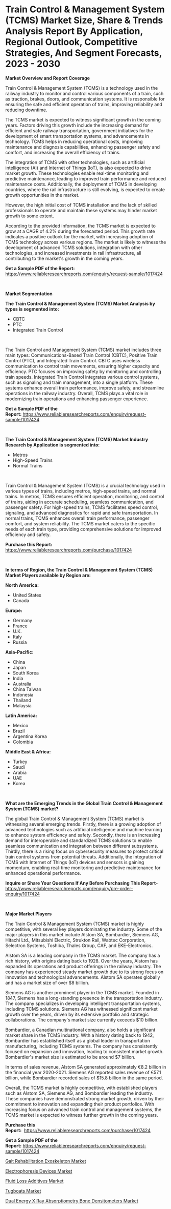 <p><h1>Train Control & Management System (TCMS) Market Size, Share & Trends Analysis Report By Application, Regional Outlook, Competitive Strategies, And Segment Forecasts, 2023 - 2030</h1></p><p><strong>Market Overview and Report Coverage</strong></p>
<p><p>Train Control & Management System (TCMS) is a technology used in the railway industry to monitor and control various components of a train, such as traction, brakes, doors, and communication systems. It is responsible for ensuring the safe and efficient operation of trains, improving reliability and reducing downtime.</p><p>The TCMS market is expected to witness significant growth in the coming years. Factors driving this growth include the increasing demand for efficient and safe railway transportation, government initiatives for the development of smart transportation systems, and advancements in technology. TCMS helps in reducing operational costs, improving maintenance and diagnosis capabilities, enhancing passenger safety and comfort, and increasing the overall efficiency of trains.</p><p>The integration of TCMS with other technologies, such as artificial intelligence (AI) and Internet of Things (IoT), is also expected to drive market growth. These technologies enable real-time monitoring and predictive maintenance, leading to improved train performance and reduced maintenance costs. Additionally, the deployment of TCMS in developing countries, where the rail infrastructure is still evolving, is expected to create growth opportunities in the market.</p><p>However, the high initial cost of TCMS installation and the lack of skilled professionals to operate and maintain these systems may hinder market growth to some extent.</p><p>According to the provided information, the TCMS market is expected to grow at a CAGR of 4.2% during the forecasted period. This growth rate indicates a positive outlook for the market, with increasing adoption of TCMS technology across various regions. The market is likely to witness the development of advanced TCMS solutions, integration with other technologies, and increased investments in rail infrastructure, all contributing to the market's growth in the coming years.</p></p>
<p><strong>Get a Sample PDF of the Report:</strong> <a href="https://www.reliableresearchreports.com/enquiry/request-sample/1017424">https://www.reliableresearchreports.com/enquiry/request-sample/1017424</a></p>
<p>&nbsp;</p>
<p><strong>Market Segmentation</strong></p>
<p><strong>The Train Control & Management System (TCMS) Market Analysis by types is segmented into:</strong></p>
<p><ul><li>CBTC</li><li>PTC</li><li>Integrated Train Control</li></ul></p>
<p>&nbsp;</p>
<p><p>The Train Control and Management System (TCMS) market includes three main types: Communications-Based Train Control (CBTC), Positive Train Control (PTC), and Integrated Train Control. CBTC uses wireless communication to control train movements, ensuring higher capacity and efficiency. PTC focuses on improving safety by monitoring and controlling train speeds. Integrated Train Control integrates various control systems, such as signaling and train management, into a single platform. These systems enhance overall train performance, improve safety, and streamline operations in the railway industry.  Overall, TCMS plays a vital role in modernizing train operations and enhancing passenger experience.</p></p>
<p><strong>Get a Sample PDF of the Report:</strong>&nbsp;<a href="https://www.reliableresearchreports.com/enquiry/request-sample/1017424">https://www.reliableresearchreports.com/enquiry/request-sample/1017424</a></p>
<p>&nbsp;</p>
<p><strong>The Train Control & Management System (TCMS) Market Industry Research by Application is segmented into:</strong></p>
<p><ul><li>Metros</li><li>High-Speed Trains</li><li>Normal Trains</li></ul></p>
<p>&nbsp;</p>
<p><p>Train Control & Management System (TCMS) is a crucial technology used in various types of trains, including metros, high-speed trains, and normal trains. In metros, TCMS ensures efficient operation, monitoring, and control of trains, aiding in accurate scheduling, seamless communication, and passenger safety. For high-speed trains, TCMS facilitates speed control, signaling, and advanced diagnostics for rapid and safe transportation. In normal trains, TCMS enhances overall train performance, passenger comfort, and system reliability. The TCMS market caters to the specific needs of each train type, providing comprehensive solutions for improved efficiency and safety.</p></p>
<p><strong>Purchase this Report:</strong>&nbsp; <a href="https://www.reliableresearchreports.com/purchase/1017424">https://www.reliableresearchreports.com/purchase/1017424</a></p>
<p>&nbsp;</p>
<p><strong>In terms of Region, the Train Control & Management System (TCMS) Market Players available by Region are:</strong></p>
<p>
    <p> <strong> North America: </strong>
        <ul>
            <li>United States</li>
            <li>Canada</li>
        </ul>
        </p> 
    <p> <strong> Europe: </strong>
        <ul>
            <li>Germany</li>
            <li>France</li>
            <li>U.K.</li>
            <li>Italy</li>
            <li>Russia</li>
        </ul>
        </p> 
    <p> <strong> Asia-Pacific: </strong>
        <ul>
            <li>China</li>
            <li>Japan</li>
            <li>South Korea</li>
            <li>India</li>
            <li>Australia</li>
            <li>China Taiwan</li>
            <li>Indonesia</li>
            <li>Thailand</li>
            <li>Malaysia</li>
        </ul>
        </p> 
    <p> <strong> Latin America: </strong>
        <ul>
            <li>Mexico</li>
            <li>Brazil</li>
            <li>Argentina Korea</li>
            <li>Colombia</li>
        </ul>
        </p> 
    <p> <strong> Middle East & Africa: </strong>
        <ul>
            <li>Turkey</li>
            <li>Saudi</li>
            <li>Arabia</li>
            <li>UAE</li>
            <li>Korea</li>
        </ul>
    </p>
    </p>
<p>&nbsp;</p>
<p><strong>What are the Emerging Trends in the Global Train Control & Management System (TCMS) market?</strong></p>
<p><p>The global Train Control & Management System (TCMS) market is witnessing several emerging trends. Firstly, there is a growing adoption of advanced technologies such as artificial intelligence and machine learning to enhance system efficiency and safety. Secondly, there is an increasing demand for interoperable and standardized TCMS solutions to enable seamless communication and integration between different subsystems. Thirdly, there is a rising focus on cybersecurity measures to protect critical train control systems from potential threats. Additionally, the integration of TCMS with Internet of Things (IoT) devices and sensors is gaining momentum, enabling real-time monitoring and predictive maintenance for enhanced operational performance.</p></p>
<p><strong>Inquire or Share Your Questions If Any Before Purchasing This Report</strong>- <a href="https://www.reliableresearchreports.com/enquiry/pre-order-enquiry/1017424">https://www.reliableresearchreports.com/enquiry/pre-order-enquiry/1017424</a></p>
<p>&nbsp;</p>
<p><strong>Major Market Players</strong></p>
<p><p>The Train Control & Management System (TCMS) market is highly competitive, with several key players dominating the industry. Some of the major players in this market include Alstom SA, Bombardier, Siemens AG, Hitachi Ltd., Mitsubishi Electric, Strukton Rail, Wabtec Corporation, Selectron Systems, Toshiba, Thales Group, CAF, and EKE-Electronics.</p><p>Alstom SA is a leading company in the TCMS market. The company has a rich history, with origins dating back to 1928. Over the years, Alstom has expanded its operations and product offerings in the railway industry. The company has experienced steady market growth due to its strong focus on innovation and technological advancements. Alstom SA operates globally and has a market size of over $8 billion.</p><p>Siemens AG is another prominent player in the TCMS market. Founded in 1847, Siemens has a long-standing presence in the transportation industry. The company specializes in developing intelligent transportation systems, including TCMS solutions. Siemens AG has witnessed significant market growth over the years, driven by its extensive portfolio and strategic collaborations. The company's market size currently exceeds $10 billion.</p><p>Bombardier, a Canadian multinational company, also holds a significant market share in the TCMS industry. With a history dating back to 1942, Bombardier has established itself as a global leader in transportation manufacturing, including TCMS systems. The company has consistently focused on expansion and innovation, leading to consistent market growth. Bombardier's market size is estimated to be around $7 billion.</p><p>In terms of sales revenue, Alstom SA generated approximately €8.2 billion in the financial year 2020-2021. Siemens AG reported sales revenue of €57.1 billion, while Bombardier recorded sales of $15.8 billion in the same period.</p><p>Overall, the TCMS market is highly competitive, with established players such as Alstom SA, Siemens AG, and Bombardier leading the industry. These companies have demonstrated strong market growth, driven by their commitment to innovation and expanding their product portfolios. With increasing focus on advanced train control and management systems, the TCMS market is expected to witness further growth in the coming years.</p></p>
<p><strong>Purchase this Report:</strong>&nbsp;&nbsp;<a href="https://www.reliableresearchreports.com/purchase/1017424">https://www.reliableresearchreports.com/purchase/1017424</a></p>
<p></p>
<p><strong>Get a Sample PDF of the Report:</strong>&nbsp;<a href="https://www.reliableresearchreports.com/enquiry/request-sample/1017424">https://www.reliableresearchreports.com/enquiry/request-sample/1017424</a></p>
<p><p><a href="https://www.reportprime.com/gait-rehabilitation-exoskeleton-r9499">Gait Rehabilitation Exoskeleton Market</a></p><p><a href="https://medium.com/@rebeccabower1903/electrophoresis-devices-market-size-growth-forecast-2023-2030-331851f7e02a">Electrophoresis Devices Market</a></p><p><a href="https://www.linkedin.com/pulse/fluid-loss-additives-market-size-growth-forecast-from-s57se/">Fluid Loss Additives Market</a></p><p><a href="https://medium.com/@dianafisher1927/tugboats-market-size-growth-forecast-2023-2030-1702c2451963">Tugboats Market</a></p><p><a href="https://www.reportprime.com/dual-energy-x-ray-absorptiometry-bone-densitometers-r9498">Dual Energy X Ray Absorptiometry Bone Densitometers Market</a></p></p>